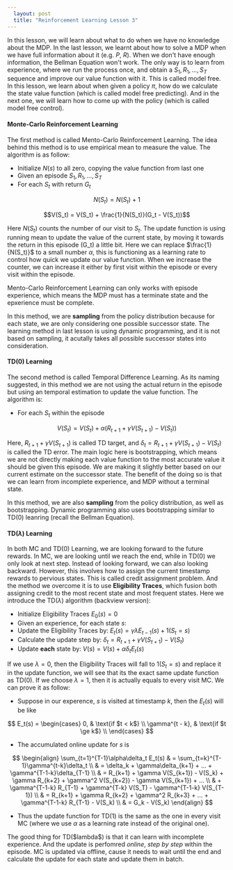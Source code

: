 ```yaml
---
  layout: post
  title: "Reinforcement Learning Lesson 3"
---
```

In this lesson, we will learn about what to do when we have no knowledge about the MDP. In the last lesson, we learnt about how to solve a MDP when we have full information about it (e.g. $P$, $R$). When we don't have enough information, the Bellman Equation won't work. The only way is to learn from experience, where we run the process once, and obtain a $S_1, R_1, ..., S_T$ sequence and improve our value function with it. This is called model free. In this lesson, we learn about when given a policy $\pi$, how do we calculate the state value function (which is called model free predicting). And in the next one, we will learn how to come up with the policy (which is called model free control).

#### Monte-Carlo Reinforcement Learning
The first method is called Mento-Carlo Reinforcement Learning. The idea behind this method is to use empirical mean to measure the value. The algorithm is as follow:
* Initialize $N(s)$ to all zero, copying the value function from last one
* Given an episode $S_1, R_1, ..., S_T$
* For each $S_t$ with return $G_t$

$$N(S_t) = N(S_t) + 1$$

$$V(S_t) = V(S_t) + \frac{1}{N(S_t)}(G_t - V(S_t))$$

Here $N(S_t)$ counts the number of our visit to $S_t$. The update function is using running mean to update the value of the current state, by moving it towards the return in this episode (G_t) a little bit. Here we can replace $\frac{1}{N(S_t)}$ to a small number $\alpha$, this is functioning as a learning rate to control how quick we update our value function. When we increase the counter, we can increase it either by first visit within the episode or every visit within the episode.

Mento-Carlo Reinforcement Learning can only works with episode experience, which means the MDP must has a terminate state and the epxerience must be complete.

In this method, we are **sampling** from the policy distribution because for each state, we are only considering one possible successor state. The learning method in last lesson is using dynamic programming, and it is not based on sampling, it acutally takes all possible successor states into consideration.

#### TD(0) Learning
The second method is called Temporal Difference Learning. As its naming suggested, in this method we are not using the actual return in the episode but using an temporal estimation to update the value function. The algorithm is:
* For each $S_t$ within the episode

$$
V(S_t) = V(S_t) + \alpha(R_{t+1} + \gamma V(S_{t+1}) - V(S_t))
$$

Here, $R_{t+1} + \gamma V(S_{t+1})$ is called TD target, and $\delta_t = R_{t+1} + \gamma V(S_{t+1}) - V(S_t)$ is called the TD error. The main logic here is bootstrapping, which means we are not directly making each value function to the most accurate value it should be given this episode. We are making it slightly better based on our current estimate on the successor state. The benefit of the doing so is that we can learn from incomplete experience, and MDP without a terminal state.

In this method, we are also **sampling** from the policy distribution, as well as bootstrapping. Dynamic programming also uses bootstrapping similar to TD(0) leanring (recall the Bellman Equation).

#### TD($\lambda$) Learning
In both MC and TD(0) Learning, we are looking forward to the future rewards. In MC, we are looking until we reach the end, while in TD(0) we only look at next step. Instead of looking forward, we can also looking backward. However, this involves how to assign the current timestamp rewards to pervious states. This is called credit assignment problem. And the method we overcome it is to use **Eligibility Traces**, which fusion both assigning credit to the most recent state and most frequent states. Here we introduce the TD($\lambda$) algorithm (backview version):
* Initialize Eligibility Traces $E_0(s) = 0$
* Given an experience, for each state $s$:
* Update the Eligibility Traces by: $E_t(s) = \gamma \lambda E_{t-1}(s) + 1(S_t = s)$
* Calculate the update step by: $\delta_t = R_{t+1} + \gamma V(S_{t+1}) - V(S_t)$
* Update **each** state by: $V(s) = V(s) + \alpha \delta_t E_t(s)$

If we use $\lambda = 0$, then the Eligibility Traces will fall to $1(S_t = s)$ and replace it in the update function, we will see that its the exact same update function as TD(0). If we choose $\lambda = 1$, then it is actually equals to every visit MC. We can prove it as follow:
* Suppose in our experence, $s$ is visited at timestamp $k$, then the $E_t(s)$ will be like

$$
E_t(s) = \begin{cases}
0, & \text{if $t < k$} \\
\gamma^{t - k}, & \text{if $t \ge k$} \\
\end{cases}
$$

* The accumulated online update for $s$ is

$$
\begin{align}
\sum_{t=1}^{T-1}\alpha\delta_t E_t(s) & = \sum_{t=k}^{T-1}\gamma^{t-k}\delta_t \\
& = \delta_k + \gamma\delta_{k+1} + ... + \gamma^{T-1-k}\delta_{T-1} \\
& = R_{k+1} + \gamma V(S_{k+1}) - V(S_k) + \gamma R_{k+2} + \gamma^2 V(S_{k+2}) - \gamma V(S_{k+1}) + ... \\
& + \gamma^{T-1-k} R_{T-1} + \gamma^{T-k} V(S_T) - \gamma^{T-1-k} V(S_{T-1}) \\
& = R_{k+1} + \gamma R_{k+2} + \gamma^2 R_{k+3} + ... + \gamma^{T-1-k} R_{T-1} - V(S_k) \\
& = G_k - V(S_k)
\end{align}
$$

* Thus the update function for TD(1) is the same as the one in every visit MC (where we use $\alpha$ as a learning rate instead of the original one).

The good thing for TD(\$lambda$) is that it can learn with incomplete experience. And the update is perfomred *online*, *step by step* within the episode. MC is updated via offline, cause it needs to wait until the end and calculate the update for each state and update them in batch.
